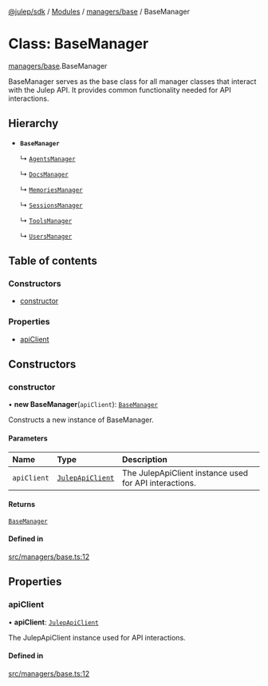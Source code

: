[@julep/sdk](../README.md) / [Modules](../modules.md) / [managers/base](../modules/managers_base.md) / BaseManager

# Class: BaseManager

[managers/base](../modules/managers_base.md).BaseManager

BaseManager serves as the base class for all manager classes that interact with the Julep API.
It provides common functionality needed for API interactions.

## Hierarchy

- **`BaseManager`**

  ↳ [`AgentsManager`](managers_agent.AgentsManager.md)

  ↳ [`DocsManager`](managers_doc.DocsManager.md)

  ↳ [`MemoriesManager`](managers_memory.MemoriesManager.md)

  ↳ [`SessionsManager`](managers_session.SessionsManager.md)

  ↳ [`ToolsManager`](managers_tool.ToolsManager.md)

  ↳ [`UsersManager`](managers_user.UsersManager.md)

## Table of contents

### Constructors

- [constructor](managers_base.BaseManager.md#constructor)

### Properties

- [apiClient](managers_base.BaseManager.md#apiclient)

## Constructors

### constructor

• **new BaseManager**(`apiClient`): [`BaseManager`](managers_base.BaseManager.md)

Constructs a new instance of BaseManager.

#### Parameters

| Name | Type | Description |
| :------ | :------ | :------ |
| `apiClient` | [`JulepApiClient`](api_JulepApiClient.JulepApiClient.md) | The JulepApiClient instance used for API interactions. |

#### Returns

[`BaseManager`](managers_base.BaseManager.md)

#### Defined in

[src/managers/base.ts:12](https://github.com/julep-ai/julep/blob/887bf34b337f36d860bdcd02bda4aaec7e67363f/sdks/ts/src/managers/base.ts#L12)

## Properties

### apiClient

• **apiClient**: [`JulepApiClient`](api_JulepApiClient.JulepApiClient.md)

The JulepApiClient instance used for API interactions.

#### Defined in

[src/managers/base.ts:12](https://github.com/julep-ai/julep/blob/887bf34b337f36d860bdcd02bda4aaec7e67363f/sdks/ts/src/managers/base.ts#L12)
